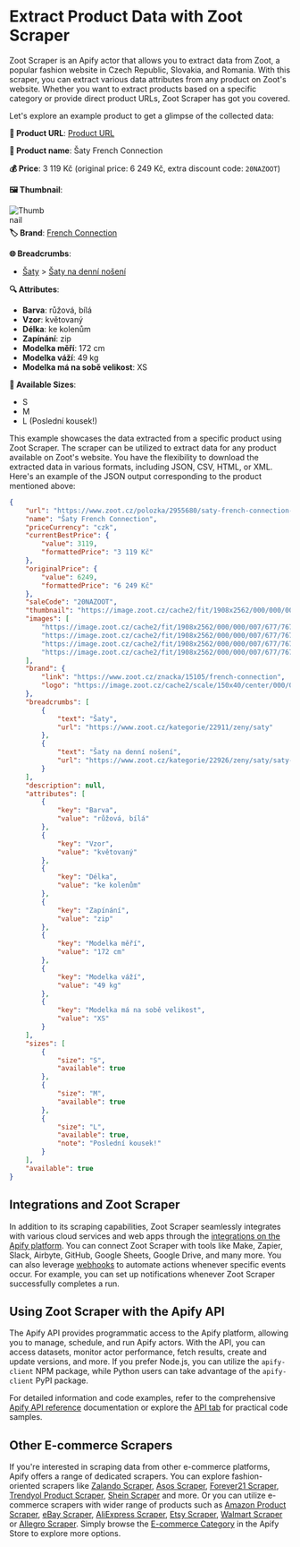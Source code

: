 # Extract Product Data with Zoot Scraper

Zoot Scraper is an Apify actor that allows you to extract data from Zoot, a popular fashion website in Czech Republic, Slovakia, and Romania. With this scraper, you can extract various data attributes from any product on Zoot's website. Whether you want to extract products based on a specific category or provide direct product URLs, Zoot Scraper has got you covered.

Let's explore an example product to get a glimpse of the collected data:

**🔗 Product URL**: [Product URL](https://www.zoot.cz/polozka/2955680/saty-french-connection-2)

**👗 Product name**: Šaty French Connection

**💰 Price**: 3 119 Kč (original price: 6 249 Kč, extra discount code: `20NAZOOT`)

**🖼️ Thumbnail**:

<img src="https://image.zoot.cz/cache2/fit/954x1281/000/000/007/677/7677270.jpeg" alt="Thumbnail" style="max-width: 250px; float: left; margin-right: 100%; margin-bottom: 1%">

**🏷️ Brand**: [French Connection](https://www.zoot.cz/znacka/15105/french-connection)

**🌐 Breadcrumbs**:

- [Šaty](https://www.zoot.cz/kategorie/22911/zeny/saty) > [Šaty na denní nošení](https://www.zoot.cz/kategorie/22926/zeny/saty/saty-na-denni-noseni)

**🔍 Attributes**:

- **Barva**: růžová, bílá
- **Vzor**: květovaný
- **Délka**: ke kolenům
- **Zapínání**: zip
- **Modelka měří**: 172 cm
- **Modelka váží**: 49 kg
- **Modelka má na sobě velikost**: XS

**📏 Available Sizes**:

- S
- M
- L (Poslední kousek!)

This example showcases the data extracted from a specific product using Zoot Scraper. The scraper can be utilized to extract data for any product available on Zoot's website. You have the flexibility to download the extracted data in various formats, including JSON, CSV, HTML, or XML. Here's an example of the JSON output corresponding to the product mentioned above:

```json
{
	"url": "https://www.zoot.cz/polozka/2955680/saty-french-connection-2",
	"name": "Šaty French Connection",
	"priceCurrency": "czk",
	"currentBestPrice": {
		"value": 3119,
		"formattedPrice": "3 119 Kč"
	},
	"originalPrice": {
		"value": 6249,
		"formattedPrice": "6 249 Kč"
	},
	"saleCode": "20NAZOOT",
	"thumbnail": "https://image.zoot.cz/cache2/fit/1908x2562/000/000/007/677/7677270.jpeg",
	"images": [
		"https://image.zoot.cz/cache2/fit/1908x2562/000/000/007/677/7677270.jpeg",
		"https://image.zoot.cz/cache2/fit/1908x2562/000/000/007/677/7677273.jpeg",
		"https://image.zoot.cz/cache2/fit/1908x2562/000/000/007/677/7677276.jpeg",
		"https://image.zoot.cz/cache2/fit/1908x2562/000/000/007/677/7677279.jpeg"
	],
	"brand": {
		"link": "https://www.zoot.cz/znacka/15105/french-connection",
		"logo": "https://image.zoot.cz/cache2/scale/150x40/center/000/000/000/418/418024.png"
	},
	"breadcrumbs": [
		{
			"text": "Šaty",
			"url": "https://www.zoot.cz/kategorie/22911/zeny/saty"
		},
		{
			"text": "Šaty na denní nošení",
			"url": "https://www.zoot.cz/kategorie/22926/zeny/saty/saty-na-denni-noseni"
		}
	],
	"description": null,
	"attributes": [
		{
			"key": "Barva",
			"value": "růžová, bílá"
		},
		{
			"key": "Vzor",
			"value": "květovaný"
		},
		{
			"key": "Délka",
			"value": "ke kolenům"
		},
		{
			"key": "Zapínání",
			"value": "zip"
		},
		{
			"key": "Modelka měří",
			"value": "172 cm"
		},
		{
			"key": "Modelka váží",
			"value": "49 kg"
		},
		{
			"key": "Modelka má na sobě velikost",
			"value": "XS"
		}
	],
	"sizes": [
		{
			"size": "S",
			"available": true
		},
		{
			"size": "M",
			"available": true
		},
		{
			"size": "L",
			"available": true,
			"note": "Poslední kousek!"
		}
	],
	"available": true
}
```

## Integrations and Zoot Scraper

In addition to its scraping capabilities, Zoot Scraper seamlessly integrates with various cloud services and web apps through the [integrations on the Apify platform](https://apify.com/integrations). You can connect Zoot Scraper with tools like Make, Zapier, Slack, Airbyte, GitHub, Google Sheets, Google Drive, and many more. You can also leverage [webhooks](https://docs.apify.com/integrations/webhooks) to automate actions whenever specific events occur. For example, you can set up notifications whenever Zoot Scraper successfully completes a run.

## Using Zoot Scraper with the Apify API

The Apify API provides programmatic access to the Apify platform, allowing you to manage, schedule, and run Apify actors. With the API, you can access datasets, monitor actor performance, fetch results, create and update versions, and more. If you prefer Node.js, you can utilize the `apify-client` NPM package, while Python users can take advantage of the `apify-client` PyPI package.

For detailed information and code examples, refer to the comprehensive [Apify API reference](https://docs.apify.com/api/v2) documentation or explore the [API tab](https://apify.com/lhotanok/zoot-scraper/api) for practical code samples.

## Other E-commerce Scrapers

If you're interested in scraping data from other e-commerce platforms, Apify offers a range of dedicated scrapers. You can explore fashion-oriented scrapers like [Zalando Scraper](https://apify.com/lhotanok/zalando-scraper), [Asos Scraper](https://apify.com/epctex/asos-scraper), [Forever21 Scraper](https://apify.com/epctex/forever21-scraper), [Trendyol Product Scraper](https://apify.com/yeyo/trendyol-scraper), [Shein Scraper](https://apify.com/natanielsantos/shein-scraper) and more. Or you can utilize e-commerce scrapers with wider range of products such as [Amazon Product Scraper](https://apify.com/junglee/amazon-crawler), [eBay Scraper](https://apify.com/dtrungtin/ebay-items-scraper), [AliExpress Scraper](https://apify.com/epctex/aliexpress-scraper), [Etsy Scraper](https://apify.com/epctex/etsy-scraper), [Walmart Scraper](https://apify.com/epctex/walmart-scraper) or [Allegro Scraper](https://apify.com/lhotanok/allegro-scraper). Simply browse the [E-commerce Category](https://apify.com/store/categories/ecommerce) in the Apify Store to explore more options.
